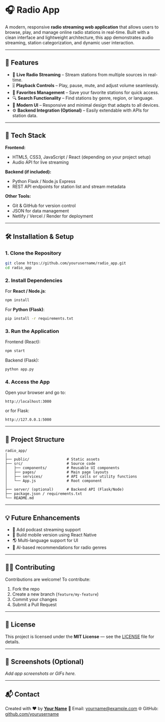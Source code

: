 # 🎧 Radio App

A modern, responsive **radio streaming web application** that allows users to browse, play, and manage online radio stations in real-time. Built with a clean interface and lightweight architecture, this app demonstrates audio streaming, station categorization, and dynamic user interaction.

---

## 🚀 Features

* 📡 **Live Radio Streaming** – Stream stations from multiple sources in real-time.
* 🎚️ **Playback Controls** – Play, pause, mute, and adjust volume seamlessly.
* 💾 **Favorites Management** – Save your favorite stations for quick access.
* 🔍 **Search Functionality** – Find stations by genre, region, or language.
* 🌙 **Modern UI** – Responsive and minimal design that adapts to all devices.
* ⚙️ **Backend Integration (Optional)** – Easily extendable with APIs for station data.

---

## 🧩 Tech Stack

**Frontend:**

* HTML5, CSS3, JavaScript / React (depending on your project setup)
* Audio API for live streaming

**Backend (if included):**

* Python Flask / Node.js Express
* REST API endpoints for station list and stream metadata

**Other Tools:**

* Git & GitHub for version control
* JSON for data management
* Netlify / Vercel / Render for deployment

---

## 🛠️ Installation & Setup

### 1. Clone the Repository

```bash
git clone https://github.com/yourusername/radio_app.git
cd radio_app
```

### 2. Install Dependencies

For **React / Node.js**:

```bash
npm install
```

For **Python (Flask)**:

```bash
pip install -r requirements.txt
```

### 3. Run the Application

Frontend (React):

```bash
npm start
```

Backend (Flask):

```bash
python app.py
```

### 4. Access the App

Open your browser and go to:

```
http://localhost:3000
```

or for Flask:

```
http://127.0.0.1:5000
```

---

## 📁 Project Structure

```
radio_app/
│
├── public/                 # Static assets
├── src/                    # Source code
│   ├── components/         # Reusable UI components
│   ├── pages/              # Main page layouts
│   ├── services/           # API calls or utility functions
│   └── App.js              # Root component
│
├── server/ (optional)      # Backend API (Flask/Node)
├── package.json / requirements.txt
└── README.md
```

---

## 💡 Future Enhancements

* 🎤 Add podcast streaming support
* 📱 Build mobile version using React Native
* 🌎 Multi-language support for UI
* 🧠 AI-based recommendations for radio genres

---

## 🧑‍💻 Contributing

Contributions are welcome!
To contribute:

1. Fork the repo
2. Create a new branch (`feature/my-feature`)
3. Commit your changes
4. Submit a Pull Request

---

## 🪪 License

This project is licensed under the **MIT License** — see the [LICENSE](LICENSE) file for details.

---

## 📸 Screenshots (Optional)

*Add app screenshots or GIFs here.*

---

## 📬 Contact

Created with ❤️ by **[Your Name](https://github.com/yourusername)**
📧 Email: [yourname@example.com](mailto:yourname@example.com)
🌐 GitHub: [github.com/yourusername](https://github.com/yourusername)
